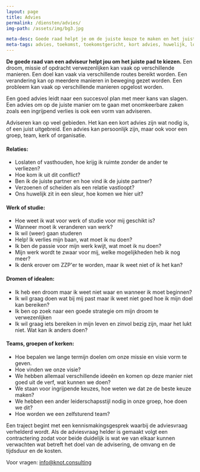```yaml
---
layout: page
title: Advies
permalink: /diensten/advies/
img-path: /assets/img/bg3.jpg

meta-desc: Goede raad helpt je om de juiste keuze te maken en het juiste pad te kiezen richting toekomst
meta-tags: advies, toekomst, toekomstgericht, kort advies, huwelijk, loopbaan, zingeving, levensweg, studiekeuze, beroepskeuze, relatieadvies, loopbaanadvies, persoonlijk advies, christelijk advies
---
```


**De goede raad van een adviseur helpt jou om het juiste pad te kiezen.**
Een droom, missie of opdracht verwezenlijken kan vaak op verschillende manieren.
Een doel kan vaak via verschillende routes bereikt worden. 
Een verandering kan op meerdere manieren in beweging gezet worden.
Een probleem kan vaak op verschillende manieren opgelost worden.

Een goed advies leidt naar een succesvol plan met meer kans van slagen.
Een advies om op de juiste manier om te gaan met onomkeerbare zaken zoals een ingrijpend verlies is ook een vorm van adviseren.

Adviseren kan op veel gebieden. Het kan een kort advies zijn wat nodig is, of een juist uitgebreid. Een advies kan persoonlijk zijn, maar ook voor een groep, team, kerk of organisatie.
 
#### Relaties:
- Loslaten of vasthouden, hoe krijg ik ruimte zonder de ander te verliezen?
- Hoe kom ik uit dit conflict?
- Ben ik de juiste partner en hoe vind ik de juiste partner?
- Verzoenen of scheiden als een relatie vastloopt?
- Ons huwelijk zit in een sleur, hoe komen we hier uit?

#### Werk of studie:
- Hoe weet ik wat voor werk of studie voor mij geschikt is?
- Wanneer moet ik veranderen van werk?
- Ik wil (weer) gaan studeren
- Help! Ik verlies mijn baan, wat moet ik nu doen?
- Ik ben de passie voor mijn werk kwijt, wat moet ik nu doen?
- Mijn werk wordt te zwaar voor mij, welke mogelijkheden heb ik nog meer?
- Ik denk erover om ZZP'er te worden, maar ik weet niet of ik het kan?

#### Dromen of idealen:
- Ik heb een droom maar ik weet niet waar en wanneer ik moet beginnen?
- Ik wil graag doen wat bij mij past maar ik weet niet goed hoe ik mijn doel kan bereiken?
- Ik ben op zoek naar een goede strategie om mijn droom te verwezenlijken
- Ik wil graag iets bereiken in mijn leven en zinvol bezig zijn, maar het lukt niet. Wat kan ik anders doen?

#### Teams, groepen of kerken:
- Hoe bepalen we lange termijn doelen om onze missie en visie vorm te geven.
- Hoe vinden we onze visie?
- We hebben allemaal verschillende ideeën en komen op deze manier niet goed uit de verf, wat kunnen we doen?
- We staan voor ingrijpende keuzes, hoe weten we dat ze de beste keuze maken?
- We hebben een ander leiderschapsstijl nodig in onze groep, hoe doen we dit?
- Hoe worden we een zelfsturend team?


Een traject begint met een kennismakingsgesprek waarbij de adviesvraag verhelderd wordt. 
Als de adviesvraag helder is gemaakt volgt een contractering zodat voor beide duidelijk is wat we van elkaar kunnen verwachten wat betreft het doel van de advisering, de omvang  en de tijdsduur en de kosten.

Voor vragen: info@knot.consulting
